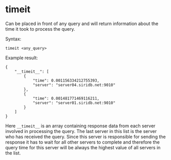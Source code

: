 timeit
======

Can be placed in front of any query and will return information about the time it took to process the query.

Syntax:

    timeit <any_query>

Example result:
	
	{
		"__timeit__": [
	    	{
	      		"time": 0.001156334212755393,
	      		"server": "server04.siridb.net:9010"
	    	},	    
	   		{
	      		"time": 0.001481771469116211,
	      		"server": "server01.siridb.net:9010"
	    	}
	  	]
	}
    
Here `__timeit__` is an array containing response data from each server involved in processing the query. The last server in this list is the server who has received the query. Since this server is responsible for sending the response it has to wait for all other servers to complete and therefore the query time for this server will be always the highest value of all servers in the list.